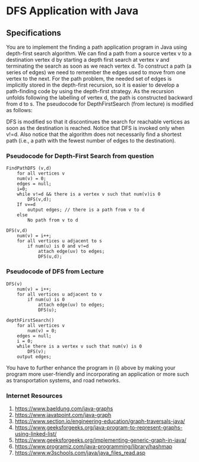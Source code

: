 # DFS Application with Java

## Specifications 
You are to implement the finding a path application program in Java using depth-first search algorithm. We can find a path from a source vertex v to a destination vertex d by starting a depth first search at vertex v and terminating the search as soon as we reach vertex d. To construct a path (a series of edges) we need to remember the edges used to move from one vertex to the next. For the path problem, the needed set of edges is implicitly stored in the depth-first recursion, so it is easier to develop a path-finding code by using the depth-first strategy. As the recursion unfolds following the labelling of vertex d, the path is constructed backward from d to s. The pseudocode for DepthFirstSearch (from lecture) is modified as follows:

DFS is modified so that it discontinues the search for reachable vertices as soon as the destination is reached. Notice that DFS is invoked only when v!=d. Also notice that the algorithm does not necessarily find a shortest path (i.e., a path with the fewest number of edges to the destination). 
### Pseudocode for Depth-First Search from question
```
FindPathDFS (v,d)
    for all vertices v
    num(v) = 0;
    edges = null;
    i=0;
    while v!=d && there is a vertex v such that num(v)is 0
        DFS(v,d);
    If v==d
        output edges; // there is a path from v to d
    else
        No path from v to d

DFS(v,d)
    num(v) = i++;
    for all vertices u adjacent to s
        if num(u) is 0 and v!=d
            attach edge(uv) to edges;
            DFS(u,d);

```

### Pseudocode of DFS from Lecture
```
DFS(v)
    num(v) = i++;
    for all vertices u adjacent to v
        if num(u) is 0
            attach edge(uv) to edges;
            DFS(u);

depthFirstSearch()
    for all vertices v
        num(v) = 0;
    edges = null;
    i = 0;
    while there is a vertex v such that num(v) is 0
        DFS(v);
    output edges;
```
You have to further enhance the program in (i) above by making your program more user-friendly and incorporating an application or more such as transportation systems, and road networks.

### Internet Resources
1. https://www.baeldung.com/java-graphs
2. https://www.javatpoint.com/java-graph
3. https://www.section.io/engineering-education/graph-traversals-java/
4. https://www.geeksforgeeks.org/java-program-to-represent-graphs-using-linked-list/
5. https://www.geeksforgeeks.org/implementing-generic-graph-in-java/
6. https://www.programiz.com/java-programming/library/hashmap 
7. https://www.w3schools.com/java/java_files_read.asp 